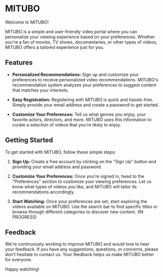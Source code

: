 # MITUBO

Welcome to MITUBO!

MITUBO is a simple and user-friendly video portal where you can personalize your viewing experience based on your preferences. Whether you're a fan of movies, TV shows, documentaries, or other types of videos, MITUBO offers a tailored experience just for you.

## Features

- **Personalized Recommendations:** Sign up and customize your preferences to receive personalized video recommendations. MITUBO's recommendation system analyzes your preferences to suggest content that matches your interests.

- **Easy Registration:** Registering with MITUBO is quick and hassle-free. Simply provide your email address and create a password to get started.

- **Customize Your Preferences:** Tell us what genres you enjoy, your favorite actors, directors, and more. MITUBO uses this information to curate a selection of videos that you're likely to enjoy.

## Getting Started

To get started with MITUBO, follow these simple steps:

1. **Sign Up:** Create a free account by clicking on the "Sign Up" button and providing your email address and password.

2. **Customize Your Preferences:** Once you're signed in, head to the "Preferences" section to customize your viewing preferences. Let us know what types of videos you like, and MITUBO will tailor its recommendations accordingly.

3. **Start Watching:** Once your preferences are set, start exploring the videos available on MITUBO. Use the search bar to find specific titles or browse through different categories to discover new content. (IN PROGRESS)

## Feedback

We're continuously working to improve MITUBO and would love to hear your feedback. If you have any suggestions, questions, or concerns, please don't hesitate to contact us. Your feedback helps us make MITUBO better for everyone.

Happy watching!
